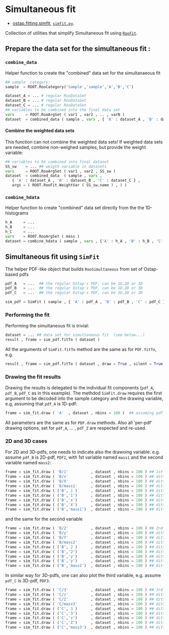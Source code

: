 # Simultaneous fit 

* [ostap.fitting.simfit](SIMFIT.md), [`simfit.py`](simfit.py).

Collection of utilities that simplify Simultaneous fit using [`RooFit`](https://root.cern.ch/roofit).

## Prepare the data set for the simultaneous fit :

### `combine_data` 

Helper function to create the "combined" data set for the simultanaeous fit 
```python
## sample  category:
sample  = ROOT.RooCategory('Sample','sample','A','B','C')

dataset_A = ... # regular RooDataSet
dataset_B = ... # regular RooDataSet
dataset_C = ... # regular RooDataSet
## variables to be combined into the final data set
vars     = ROOT.RooArgSet ( var1 , var2 , .. , varN )
dataset  = combined_data ( sample , vars , { 'A' : dataset_A , 'B' : dataset_B , 'C' : dataset_C } ) 
```
#### Combine the weighted data sets 
This function can not combine the weighted data sets!  If weighted data sets are needed, combine non-weighed samples,  but provide the weight variable:
```python
## variables to be combined into final dataset
SS_sw    = ... ## weigth variable in datasets 
vars     = ROOT.RooArgSet ( var1 , var2 , SS_sw )
dataset  = combined_data  ( sample , vars , 
   { 'A' : dataset_A , 'B' : dataset_B , 'C' : dataset_C } , 
   args = ( ROOT.RooFit.WeightVar ( SS_sw.name ) , ) )
```


### `combine_hdata` 

Helper function to create "combined" data set directly from the the 1D-histograms 
```python
h_A     = ...
h_B     = ...
h_C     = ...
vars    = ROOT.RooArgSet ( mass ) 
dataset = combine_hdata ( sample , vars , {'A' : h_A , 'B' : h_B , 'C' : h_C } )
```



## Simultaneous fit using `SimFit`  

The helper PDF-like object that builds `RooSimultaneous` from set of Ostap-based pdfs 
```python
pdf_A   = ...  ## the regular Ostap's PDF, can be 1D,2D or 3D 
pdf_B   = ...  ## the regular Ostap's PDF, can be 1D,2D or 3D 
pdf_C   = ...  ## the regular Ostap's PDF, can be 1D,2D or 3D 

sim_pdf = SimFit ( sample , { 'A' : pdf_A , 'B' : pdf_B , 'C' : pdf_C } , name = 'Sim' )                     
```
### Performing the fit 

Performing the simultaneous fit is trivial:
```python
dataset = ... ## data set for simultaneous fit  (see below...)
result , frame = sim_pdf.fitTo ( dataset ) 
```
All the arguments of `SimFit.fitTo` method are the same as for `PDF.fitTo`, e.g.
```python
result , frame = sim_pdf.fitTo ( dataset , draw = True , silent = True , sumw2 = True , ....) 
```
 
### Drawing the fit results 

Drawing the results is delegated to the individual fit components (`pdf_A`, `pdf_B`, `pdf_C` as in this example). The methdod `SimFit.draw` requires the  first argument to be decoded into the  sample category and the drawing variable, e.g, assuming that `pdf_A` is 1D-pdf:  
```python
frame = sim_fit.draw ( 'A'  , dataset , nbins = 100 )  ## assuming pdf_A is 1D-pdf
```
All parameters are the same as for `PDF.draw` methods. Also all 'per-pdf' drawing options, set for 
`pdf_A`, ... , `pdf_Z` are respected and re-used. 

### 2D and 3D cases 

For 2D and 3D-pdfs, one needs to indicate also the drawoing variable. 
e.g. assume `pdf_B` is 2D-pdf, `PDF2`,
 with  1st variable named `mass1` and the second variable 
named `mass2`: 
```python
frame = sim_fit.draw ( 'B/1'          , dataset , nbins = 100 ) ## 1st variable of 2D-pdf 
frame = sim_fit.draw ( 'B/x'          , dataset , nbins = 100 ) ## ditto 
frame = sim_fit.draw ( 'B/X'          , dataset , nbins = 100 ) ## ditto 
frame = sim_fit.draw ( 'B/mass1'      , dataset , nbins = 100 ) ## ditto
frame = sim_fit.draw ( ('B', 1 )      , dataset , nbins = 100 ) ## ditto
frame = sim_fit.draw ( ('B','1')      , dataset , nbins = 100 ) ## ditto
frame = sim_fit.draw ( ('B','x')      , dataset , nbins = 100 ) ## ditto 
frame = sim_fit.draw ( ('B','X')      , dataset , nbins = 100 ) ## ditto
frame = sim_fit.draw ( ('B','mass1')  , dataset , nbins = 100 ) ## ditto 
```
and the same for the second variable 
```python
frame = sim_fit.draw ( 'B/2'          , dataset , nbins = 100 ) ## 2nd variable of 2D-pdf 
frame = sim_fit.draw ( 'B/y'          , dataset , nbins = 100 ) ## ditto 
frame = sim_fit.draw ( 'B/Y'          , dataset , nbins = 100 ) ## ditto 
frame = sim_fit.draw ( 'B/mass2'      , dataset , nbins = 100 ) ## ditto
frame = sim_fit.draw ( ('B', 2 )      , dataset , nbins = 100 ) ## ditto
frame = sim_fit.draw ( ('B','2')      , dataset , nbins = 100 ) ## ditto
frame = sim_fit.draw ( ('B','y')      , dataset , nbins = 100 ) ## ditto 
frame = sim_fit.draw ( ('B','y')      , dataset , nbins = 100 ) ## ditto
frame = sim_fit.draw ( ('B','mass2')  , dataset , nbins = 100 ) ## ditto 
```
In similar way  for 3D-pdfs, one can also plot the third variable, 
e.g. assume `pdf_C` is 3D-pdf, `PDF3`:
```python
frame = sim_fit.draw ( 'C/3'          , dataset , nbins = 100 ) ## 3rd variable of 3D-pdf
frame = sim_fit.draw ( 'C/z'          , dataset , nbins = 100 ) ## ditto 
frame = sim_fit.draw ( 'C/Z'          , dataset , nbins = 100 ) ## ditto 
frame = sim_fit.draw ( 'C/mass3'      , dataset , nbins = 100 ) ## ditto
frame = sim_fit.draw ( ('C', 3 )      , dataset , nbins = 100 ) ## ditto
frame = sim_fit.draw ( ('C','3')      , dataset , nbins = 100 ) ## ditto
frame = sim_fit.draw ( ('C','z')      , dataset , nbins = 100 ) ## ditto 
frame = sim_fit.draw ( ('C','Z')      , dataset , nbins = 100 ) ## ditto
frame = sim_fit.draw ( ('C','mass3')  , dataset , nbins = 100 ) ## ditto 
```

